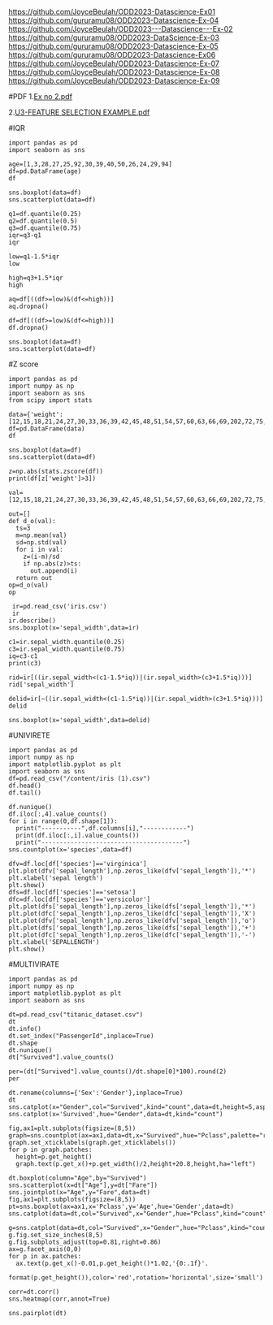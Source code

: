 https://github.com/JoyceBeulah/ODD2023-Datascience-Ex01
https://github.com/gururamu08/ODD2023-Datascience-Ex-04
https://github.com/JoyceBeulah/ODD2023---Datascience---Ex-02
https://github.com/gururamu08/ODD2023-DataScience-Ex-03
https://github.com/gururamu08/ODD2023-Datascience-Ex-05
https://github.com/gururamu08/ODD2023-Datascience-Ex06
https://github.com/JoyceBeulah/ODD2023-Datascience-Ex-07
https://github.com/JoyceBeulah/ODD2023-Datascience-Ex-08
https://github.com/JoyceBeulah/ODD2023-Datascience-Ex-09


#PDF
1.[Ex no 2.pdf](https://github.com/Sargurukumaresan/pra/files/13451343/Ex.no.2.pdf)

2.[U3-FEATURE SELECTION EXAMPLE.pdf](https://github.com/Sargurukumaresan/pra/files/13451820/U3-FEATURE.SELECTION.EXAMPLE.pdf)

#IQR
```
import pandas as pd
import seaborn as sns

age=[1,3,28,27,25,92,30,39,40,50,26,24,29,94]
df=pd.DataFrame(age)
df

sns.boxplot(data=df)
sns.scatterplot(data=df)

q1=df.quantile(0.25)
q2=df.quantile(0.5)
q3=df.quantile(0.75)
iqr=q3-q1
iqr

low=q1-1.5*iqr
low

high=q3+1.5*iqr
high

aq=df[((df>=low)&(df<=high))]
aq.dropna()

df=df[((df>=low)&(df<=high))]
df.dropna()

sns.boxplot(data=df)
sns.scatterplot(data=df)
```

#Z score
```
import pandas as pd
import numpy as np
import seaborn as sns
from scipy import stats

data={'weight':[12,15,18,21,24,27,30,33,36,39,42,45,48,51,54,57,60,63,66,69,202,72,75,78,81,84,232,87,90,93,96,99,258]}
df=pd.DataFrame(data)
df

sns.boxplot(data=df)
sns.scatterplot(data=df)

z=np.abs(stats.zscore(df))
print(df[z['weight']>3])

val=[12,15,18,21,24,27,30,33,36,39,42,45,48,51,54,57,60,63,66,69,202,72,75,78,81,84,232,87,90,93,96,99,258]

out=[]
def d_o(val):
  ts=3
  m=np.mean(val)
  sd=np.std(val)
  for i in val:
    z=(i-m)/sd
    if np.abs(z)>ts:
      out.append(i)
  return out
op=d_o(val)
op

 ir=pd.read_csv('iris.csv')
 ir
ir.describe()
sns.boxplot(x='sepal_width',data=ir)

c1=ir.sepal_width.quantile(0.25)
c3=ir.sepal_width.quantile(0.75)
iq=c3-c1
print(c3)

rid=ir[((ir.sepal_width<(c1-1.5*iq))|(ir.sepal_width>(c3+1.5*iq)))]
rid['sepal_width']

delid=ir[~((ir.sepal_width<(c1-1.5*iq))|(ir.sepal_width>(c3+1.5*iq)))]
delid

sns.boxplot(x='sepal_width',data=delid)
```
#UNIVIRETE
```
import pandas as pd
import numpy as np
import matplotlib.pyplot as plt
import seaborn as sns
df=pd.read_csv("/content/iris (1).csv")
df.head()
df.tail()
```
```
df.nunique()
df.iloc[:,4].value_counts()
for i in range(0,df.shape[1]):
  print("-----------",df.columns[i],"------------")
  print(df.iloc[:,i].value_counts())
  print("---------------------------------------")
sns.countplot(x='species',data=df)
```
```
dfv=df.loc[df['species']=='virginica']
plt.plot(dfv['sepal_length'],np.zeros_like(dfv['sepal_length']),'*')
plt.xlabel('sepal length')
plt.show()
dfs=df.loc[df['species']=='setosa']
dfc=df.loc[df['species']=='versicolor']
plt.plot(dfs['sepal_length'],np.zeros_like(dfs['sepal_length']),'*')
plt.plot(dfc['sepal_length'],np.zeros_like(dfc['sepal_length']),'X')
plt.plot(dfv['sepal_length'],np.zeros_like(dfv['sepal_length']),'o')
plt.plot(dfs['sepal_length'],np.zeros_like(dfs['sepal_length']),'+')
plt.plot(dfc['sepal_length'],np.zeros_like(dfc['sepal_length']),'-')
plt.xlabel('SEPALLENGTH')
plt.show()
```
#MULTIVIRATE
```
import pandas as pd
import numpy as np
import matplotlib.pyplot as plt
import seaborn as sns

dt=pd.read_csv("titanic_dataset.csv")
dt
dt.info()
dt.set_index("PassengerId",inplace=True)
dt.shape
dt.nunique()
dt["Survived"].value_counts()

per=(dt["Survived"].value_counts()/dt.shape[0]*100).round(2)
per

dt.rename(columns={'Sex':'Gender'},inplace=True)
dt
sns.catplot(x="Gender",col="Survived",kind="count",data=dt,height=5,aspect=.7)
sns.catplot(x='Survived',hue="Gender",data=dt,kind="count")

fig,ax1=plt.subplots(figsize=(8,5))
graph=sns.countplot(ax=ax1,data=dt,x="Survived",hue="Pclass",palette="rainbow")
graph.set_xticklabels(graph.get_xticklabels())
for p in graph.patches:
  height=p.get_height()
  graph.text(p.get_x()+p.get_width()/2,height+20.8,height,ha="left")

dt.boxplot(column="Age",by="Survived")
sns.scatterplot(x=dt["Age"],y=dt["Fare"])
sns.jointplot(x="Age",y="Fare",data=dt)
fig,ax1=plt.subplots(figsize=(8,5))
pt=sns.boxplot(ax=ax1,x='Pclass',y='Age',hue='Gender',data=dt)
sns.catplot(data=dt,col="Survived",x="Gender",hue="Pclass",kind="count")

g=sns.catplot(data=dt,col="Survived",x="Gender",hue="Pclass",kind="count",legend=True)
g.fig.set_size_inches(8,5)
g.fig.subplots_adjust(top=0.81,right=0.86)
ax=g.facet_axis(0,0)
for p in ax.patches:
  ax.text(p.get_x()-0.01,p.get_height()*1.02,'{0:.1f}'.
  format(p.get_height()),color='red',rotation='horizontal',size='small')

corr=dt.corr()
sns.heatmap(corr,annot=True)

sns.pairplot(dt)
```
